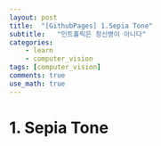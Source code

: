 ```yaml
---
layout: post
title:  "[GithubPages] 1.Sepia Tone"
subtitle:   "민트홀릭은 정신병이 아니다"
categories: 
    - learn
    - computer_vision
tags: [computer_vision]
comments: true
use_math: true
---
```


# 1. Sepia Tone
> 

